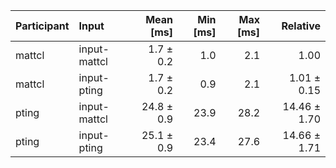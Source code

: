 | Participant | Input | Mean [ms] | Min [ms] | Max [ms] | Relative |
|:---|:---|---:|---:|---:|---:|
| mattcl | input-mattcl | 1.7 ± 0.2 | 1.0 | 2.1 | 1.00 |
| mattcl | input-pting | 1.7 ± 0.2 | 0.9 | 2.1 | 1.01 ± 0.15 |
| pting | input-mattcl | 24.8 ± 0.9 | 23.9 | 28.2 | 14.46 ± 1.70 |
| pting | input-pting | 25.1 ± 0.9 | 23.4 | 27.6 | 14.66 ± 1.71 |
